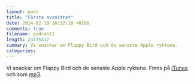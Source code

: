 ```yaml
---
layout: post
title: "Första avsnittet"
date: 2014-02-18 16:32:10 +0100
comments: true
filename: podcast1
length: 23775317
summary: Vi snackar om Flappy Bird och de senaste Apple ryktena.
categories: 
---
```


<p>
Vi snackar om Flappy Bird och de senaste Apple ryktena.
Finns på <a href="https://itunes.apple.com/us/podcast/semikolon/id824241885">iTunes</a> och som <a href="https://s3-eu-west-1.amazonaws.com/www.semikolon.fm/audio/podcast1.mp3">mp3</a>.
</p>